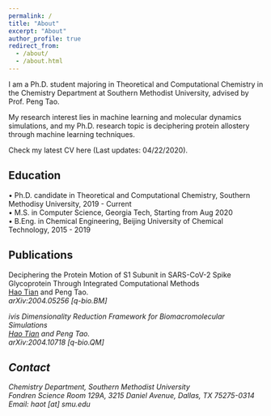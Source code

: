 ```yaml
---
permalink: /
title: "About"
excerpt: "About"
author_profile: true
redirect_from: 
  - /about/
  - /about.html
---
```


I am a Ph.D. student majoring in Theoretical and Computational Chemistry in the <a style="text-decoration:none" href="https://www.smu.edu/chemistry">Chemistry Department</a> at <a style="text-decoration:none" href="https://www.smu.edu">Southern Methodist University</a>, advised by Prof. <a style="text-decoration:none" href="http://faculty.smu.edu/ptao/">Peng Tao</a>. 

My research interest lies in machine learning and molecular dynamics simulations, and my Ph.D. research topic is deciphering protein allostery through machine learning techniques. 

Check my latest CV <a style="text-decoration:none" href="https://github.com/HTian1997/htian1997.github.io/blob/master/files/CV.pdf">here</a> (Last updates: 04/22/2020). 


## Education
&#8226; Ph.D. candidate in Theoretical and Computational Chemistry, Southern Methodisy University, 2019 - Current <br>
&#8226; M.S. in Computer Science, Georgia Tech, Starting from Aug 2020 <br>
&#8226; B.Eng. in Chemical Engineering, Beijing University of Chemical Technology, 2015 - 2019 <br>


## Publications
Deciphering the Protein Motion of S1 Subunit in SARS-CoV-2 Spike Glycoprotein Through Integrated Computational Methods <br> 
<u>Hao Tian</u> and Peng Tao. <br> 
<i>arXiv:2004.05256 [q-bio.BM]

ivis Dimensionality Reduction Framework for Biomacromolecular Simulations <br> 
<u>Hao Tian</u> and Peng Tao.<br>
<i>arXiv:2004.10718 [q-bio.QM]


## Contact
Chemistry Department, Southern Methodist University<br>
Fondren Science Room 129A, 3215 Daniel Avenue, Dallas, TX 75275-0314<br>
Email: haot [at] smu.edu

